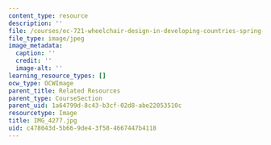 ```yaml
---
content_type: resource
description: ''
file: /courses/ec-721-wheelchair-design-in-developing-countries-spring-2009/c478043d5b669de43f584667447b4118_IMG_4277.jpg
file_type: image/jpeg
image_metadata:
  caption: ''
  credit: ''
  image-alt: ''
learning_resource_types: []
ocw_type: OCWImage
parent_title: Related Resources
parent_type: CourseSection
parent_uid: 1a64799d-8c43-b3cf-02d8-abe22053510c
resourcetype: Image
title: IMG_4277.jpg
uid: c478043d-5b66-9de4-3f58-4667447b4118
---
```

